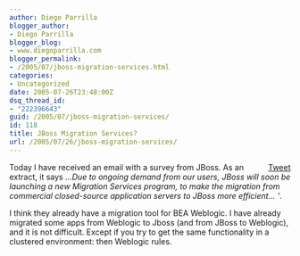 ```yaml
---
author: Diego Parrilla
blogger_author:
- Diego Parrilla
blogger_blog:
- www.diegoparrilla.com
blogger_permalink:
- /2005/07/jboss-migration-services.html
categories:
- Uncategorized
date: 2005-07-26T23:48:00Z
dsq_thread_id:
- "222396643"
guid: /2005/07/jboss-migration-services/
id: 118
title: JBoss Migration Services?
url: /2005/07/26/jboss-migration-services/
---
```


<div style="float: right; margin-left: 10px;">
  <a href="https://twitter.com/share" class="twitter-share-button" data-via="nubeblog" data-count="vertical" data-url="/2005/07/26/jboss-migration-services/">Tweet</a>
</div>

Today I have received an email with a survey from JBoss. As an extract, it says _&#8230;Due to ongoing demand from our users, JBoss will soon be launching a new Migration Services program, to make the migration from commercial closed-source application servers to JBoss more efficient&#8230; &#8216;_.
  
  
I think they already have a migration tool for BEA Weblogic. I have already migrated some apps from Weblogic to Jboss (and from JBoss to Weblogic), and it is not difficult. Except if you try to get the same functionality in a clustered environment: then Weblogic rules.
